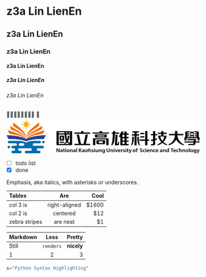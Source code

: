 # z3a Lin LienEn
## z3a Lin LienEn
### z3a Lin LienEn
#### z3a Lin LienEn
##### z3a Lin LienEn
###### z3a Lin LienEn
💩💩💩💩💩💩💩💩 
💩
![nkust](nkust.png "nkust")
- [ ] todo list
- [x] done

Emphasis, aka italics, with asterisks or underscores.


| Tables        | Are           | Cool       |
| :------------ | :-----------: | ----------:|
| col 3 is      | right-aligned |      $1600 |
| col 2 is      | centered      |        $12 |
| zebra stripes | are neat      |         $1 |


| Markdown      | Less          | Pretty      |
| :------------ | :-----------: | -----------:|
| Still         | `renders`     |  **nicely** |
| 1             | 2             | 3           |


```python
s="Python Syntax Highlighting"
